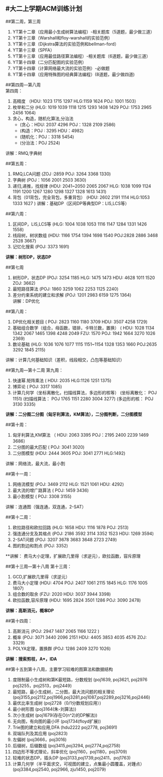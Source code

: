 #大二上学期ACM训练计划
-----------

##第二周，第三周
1. YT第十二章（应用最小生成树算法编程）-相关题库（5道题，最少做三道）  
2. YT第十三章（Warshall和floy-warshall的实验范例）  
3. YT第十三章（Dijkstra算法的实验范例和bellman-ford）  
4. YT第十三章（SPFA）  
5. YT第十三章（应用最佳路径算法编程）-相关题库（6道题，最少做三道）  
6. YT第十四章（二分匹配图的实验范例）  
7. YT第十四章（计算网络最大流的实验范例）-必做题  
8. YT第十四章（应用特殊图的经典算法编程）(8道题，最少做四道)  

##第四周—第八周  
第四周：  
1. 高精度
    （HDU: 1023 1715 1297   HLG:1159 1624   POJ: 1001 1503）
2. 枚举和二分
    (HLG: 1019 1039 1118 1215 1293 1408 1429   POJ: 1753 2965 2456 1064)
3. 贪心，构造，随机化算法,分治法
    - (贪心：HDU: 2037 4296   POJ：1328 2109 2586)
    - (构造：POJ : 3295  HDU：4982)
    - (随机化：POJ：3318 5454)
    - (分治法：POJ 2524)

讲解：RMQ,字典树

##第五周：
1. RMQ,LCA问题
 (ZOJ :2859  POJ: 3264 3368 1330)
2. 字典树
 (POJ：1056 2001 2503 3630)
3. 递归,递推，找规律
 (HDU: 2041~2050 2065 2067  HLG: 1038 1099 1124 1191 1200 1267 1280 1298 1327 1328 1613 1431)
4. 背包（01背包，完全背包，多重背包）
 (HDU: 2602 2191 1114   HLG:1053 1333 1627 )
讲解：基础DP（区间DP等典型DP：LIS,LCS等）

##第六周：
1. 区间DP，LIS,LCS等
 (HLG: 1004 1038 1053 1116 1147 1284 1331 1426 1558)
2. 线段树，树状数组
 (HDU: 1166 1754 1394 1698 1540  POJ:2828 2886 3468 2528 3667)
3. 记忆化搜索
 (POJ: 3373 1691)

**讲解：树形DP，状态DP**

##第七周
1. 树形DP，状态DP
 (POJ: 3254 1185   HLG: 1475 1473   HDU: 4628 1011 1520  ZOJ: 3662)
2. 最短路径算法
 (POJ: 1860 3259 1062 2253 1125 2240)
3. 差分约束系统的建立和求解
 (POJ: 1201 2983 6159 1275 1364)  
讲解：DP优化

##第八周：
1. DP优化相关题目
 ( POJ: 2823 1160 1180 3709  HDU: 3507 4258 1729)
2. 基础组合数学（组合，母函数，错排，卡特兰数，置换）
 ( HDU: 1028 1134 1342 2067 1465 1398 4248 2049   FZU: 1570   POJ: 1942 1664 3270 1026 2369)
3. 数论基础
 (HLG: 1036 1076 1077 1115 1151~1154 1328 1353 1660  POJ:2635 3292 1845 2115)

讲解：计算几何基础知识（差积，线段相交，凸包等基础知识）

##第九周—第十二周
第九周：
1. 快速幂.矩阵乘法
 ( HDU: 2035  HLG:1126 1251 1375)
2. 博弈论
 ( POJ: 3317 1085)
3. 计算几何学（坐标离散化，扫描线算法，多边形的核等）
 (坐标离散化： POJ 1151)
 (扫描线算法： POJ 1765 1151 2280 3004 3277)
 (多边形的核： POJ 3130 3335)

**讲解：二分图二分图（匈牙利算法，KM算法），二分图判断，二分图模型**

##第十周：
1. 匈牙利算法,KM算法
（ HDU: 2063 3395  POJ：2195 2400 2239 1469 3686）
2. 二分图的最大匹配
 ( POJ: 3041 3020)
3. 二分图模型
 (HDU: 2444 3605  POJ: 3041 2771  HLG:1492)

讲解：网络流，最大流，最小割

##第十一周：
1. 网络流模型
 (POJ: 3469 2112  HLG: 1521 1061  HDU: 4292)
2. 最大流的增广路算法
 ( POJ: 1459 3436)
3. 最小割模型
 ( POJ: 3308 3155)

讲解：连通图（强连通，双连通，2-SAT）

##第十二周：
1. 欧拉路径和欧拉回路
 (HLG: 1658  HDU: 1116 1878  POJ: 2513)
2. 强连通分支及其缩点
 (POJ: 2186 3592 3114 3352 1523   HDU: 1269 3594)
3. 2-SAT问题
 (POJ: 3207 3678 3683 3648 2723 2749)
4. 图的割边和割点
 (POJ: 3352)

**讲解： 费马大小定理，扩展欧几里得（求逆元），欧拉函数，容斥原理

##第十三周—第十八周
第十三周：
1. GCD,扩展欧几里得（求逆元）
2. 费马大小定理
 (HDU: 4704  POJ: 2407 1061 2115 1845  HLG: 1176 1005 1807)
3. 组合数的取余
 (FZU: 2020  HDU: 3037 3944 3398)
4. 欧拉函数,容斥原理
 (HDU: 1695 2824 3501 1286  POJ: 3090 2478)

**讲解：高斯消元，概率DP**

##第十四周：
1. 高斯消元
 (POJ: 2947 1487 2065 1166 1222 )
2. 概率
 (POJ: 3071 3440 2096 2151  HDU: 4405 3853 4035 4576  ZOJ: 3329)
3. POLYA定理，置换群
 (POJ: 1286 2409 3270 1026)

**讲解：搜索剪枝，A\*，IDA**

##第十五到第十八周，主要学习较难的图算法和数据结构
1. 度限制最小生成树和第K最短路，分数规划
(poj1639, poj3621, poj2976 poj3255，poj2513，poj2449)
2. 最短路，最小生成树，二分图，最大流问题的相关理论
(poj3155,poj2112,poj1966,poj3281,poj1087,poj2289,poj3216,poj2446)
3. 最优比率生成树
(poj2728（0/1分数规划应用）)
4. 最小树形图
(poj3164(朱-刘算法))
5. 次小生成树
(poj1679(存在O(n^2)的DP解法))
6. 无向图，有向图的最小环
(poj1734(floyd扩展))
7. Trie图的建立和应用,DFA
(hdu2222 poj2778, poj3691)
8. 双端队列及其应用
(poj2823)
9. 左偏树
(poj3666，poj3016)
10. 后缀树，后缀数组
(poj3415,poj3294, poj2774,poj2758)
11. 四边形不等式理论，斜率优化
(poj1160，poj1180，poj3709)
12. 较难的状态DP，插头DP
(poj3133,poj1739,poj2411、poj1763)
13. 计算几何学（半平面求交，可视图的建立，点集最小圆覆盖，对踵点）
(poj3384,poj2540, poj2966, zju1450, poj2079)

